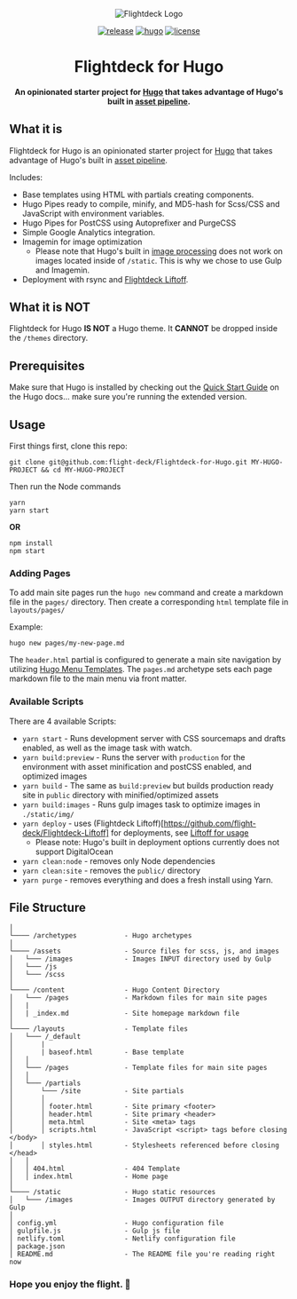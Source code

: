 <div align="center">
<p><img src="https://rdm.sfo2.digitaloceanspaces.com/flightdeck/v3-flightdeck__logo--purple-haze-600x528.png" alt="Flightdeck Logo"></p>

[![release](https://img.shields.io/github/release/flight-deck/flightdeck-hugo.svg?style=for-the-badge&logo=github&logoColor=white&colorA=101119&colorB=6D57FF)](https://github.com/flight-deck/flightdeck-hugo/releases/latest) [![hugo](https://img.shields.io/badge/Hugo-v0.66.0+-373277.svg?style=for-the-badge&logo=hugo&logoColor=white&colorA=101119&colorB=7273D6)](https://github.com/gohugoio/hugo/releases/latest) [![license](https://img.shields.io/badge/License-MIT-373277.svg?style=for-the-badge&l&logoColor=white&colorA=101119&colorB=42557B)](https://github.com/flight-deck/flightdeck-hugo/blob/master/LICENSE)

<h1>Flightdeck for Hugo</h1>
<h4>An opinionated starter project for <a href="https://gohugo.io/">Hugo</a> that takes advantage of Hugo's built in <a href="https://gohugo.io/hugo-pipes/" title="hugo's asset pipeline">asset pipeline</a>.</h4>

</div>

## What it is

Flightdeck for Hugo is an opinionated starter project for [Hugo](https://gohugo.io/) that takes advantage of Hugo's built in [asset pipeline](https://gohugo.io/hugo-pipes/).

Includes:

- Base templates using HTML with partials creating components.
- Hugo Pipes ready to compile, minify, and MD5-hash for Scss/CSS and JavaScript with environment variables.
- Hugo Pipes for PostCSS using Autoprefixer and PurgeCSS
- Simple Google Analytics integration.
- Imagemin for image optimization
  - Please note that Hugo's built in [image processing](https://gohugo.io/content-management/image-processing/) does not work on images located inside of `/static`. This is why we chose to use Gulp and Imagemin.
- Deployment with rsync and [Flightdeck Liftoff](https://github.com/flight-deck/flightdeck-liftoff).

## What it is NOT

Flightdeck for Hugo **IS NOT** a Hugo theme. It **CANNOT** be dropped inside the `/themes` directory.

## Prerequisites

Make sure that Hugo is installed by checking out the [Quick Start Guide](https://gohugo.io/getting-started/quick-start/#step-1-install-hugo) on the Hugo docs... make sure you're running the extended version.

## Usage

First things first, clone this repo:

```shell
git clone git@github.com:flight-deck/Flightdeck-for-Hugo.git MY-HUGO-PROJECT && cd MY-HUGO-PROJECT
```

Then run the Node commands

```shell
yarn
yarn start
```

**OR**

```shell
npm install
npm start
```

### Adding Pages

To add main site pages run the `hugo new` command and create a markdown file in the `pages/` directory. Then create a corresponding `html` template file in `layouts/pages/`

Example:

```
hugo new pages/my-new-page.md
```

The `header.html` partial is configured to generate a main site navigation by utilizing [Hugo Menu Templates](https://gohugo.io/templates/menu-templates). The `pages.md` archetype sets each page markdown file to the main menu via front matter.

### Available Scripts

There are 4 available Scripts:

- `yarn start` - Runs development server with CSS sourcemaps and drafts enabled, as well as the image task with watch.
- `yarn build:preview` - Runs the server with `production` for the environment with asset minification and postCSS enabled, and optimized images
- `yarn build` - The same as `build:preview` but builds production ready site in `public` directory with minified/optimized assets
- `yarn build:images` - Runs gulp images task to optimize images in `./static/img/`
- `yarn deploy` - uses (Flightdeck Liftoff)[https://github.com/flight-deck/Flightdeck-Liftoff] for deployments, see [Liftoff for usage](https://github.com/flight-deck/Flightdeck-Liftoff#readme)
  - Please note: Hugo's built in deployment options currently does not support DigitalOcean
- `yarn clean:node` - removes only Node dependencies
- `yarn clean:site` - removes the `public/` directory
- `yarn purge` - removes everything and does a fresh install using Yarn.

## File Structure

```
│
└──── /archetypes            - Hugo archetypes
│
└──── /assets                - Source files for scss, js, and images
│   └─── /images             - Images INPUT directory used by Gulp
│   └─── /js
│   └─── /scss
│
└──── /content               - Hugo Content Directory
│   └─── /pages              - Markdown files for main site pages
│   |
│   | _index.md              - Site homepage markdown file
│
└──── /layouts               - Template files
│   └─── /_default
│       |
│       | baseof.html        - Base template
│   │
│   └─── /pages              - Template files for main site pages
│   │
│   └─── /partials
│       └─── /site           - Site partials
│       │
│       │ footer.html        - Site primary <footer>
│       │ header.html        - Site primary <header>
│       │ meta.html          - Site <meta> tags
│       │ scripts.html       - JavaScript <script> tags before closing </body>
│       │ styles.html        - Stylesheets referenced before closing </head>
│   │
│   │ 404.html               - 404 Template
│   │ index.html             - Home page
│
└──── /static                - Hugo static resources
│   └─── /images             - Images OUTPUT directory generated by Gulp
│
│ config.yml                 - Hugo configuration file
│ gulpfile.js                - Gulp js file
│ netlify.toml               - Netlify configuration file
│ package.json
│ README.md                  - The README file you're reading right now
```

### Hope you enjoy the flight. 🚀
